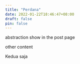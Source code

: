 ```yaml
---
title: "Perdana"
date: 2022-01-22T18:46:47+08:00
draft: false
pin: false
---
```

abstraction show in the post page
<!--more-->
other content


Kedua saja